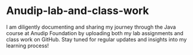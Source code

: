 # Anudip-lab-and-class-work
I am diligently documenting and sharing my journey through the Java course at Anudip Foundation by uploading both my lab assignments and class work on GitHub. Stay tuned for regular updates and insights into my learning process!
